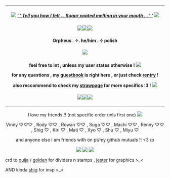 ***
<h5 align="center">
  
<img src="https://goldenkamuy.crd.co/assets/images/gallery23/93018740.png?v=53e72adc"/> [' ' Tell you how I felt . . Sugar coated melting in your mouth . . ' '](https://open.spotify.com/track/6UFivO2zqqPFPoQYsEMuCc?si=e0ef57f06c85468e) <img src="https://goldenkamuy.crd.co/assets/images/gallery23/93018740.png?v=53e72adc"/>
<h5 align="center">
<img src="https://ouija.crd.co/assets/images/gallery06/74f4895c.gif?v=b8c53f22"/><img src="https://ouija.crd.co/assets/images/gallery06/74f4895c.gif?v=b8c53f22"/><img src="https://ouija.crd.co/assets/images/gallery06/74f4895c.gif?v=b8c53f22"/>
</h5>  

<h4 align="center">
Orpheus . ✧. he/him . ⊹ polish
</h4> 
<h5 align="center">
<img src="https://media.discordapp.net/attachments/1010223180603994204/1212710691178553394/tumblr_f9abe9cd6a71e8612a5c36d2072f5904_004e99c3_1280_1.png?ex=65f2d3d7&is=65e05ed7&hm=05355dd6156dbce2756dd611fdd39bbcb0e9bc6a87d2c21f66fdd6af38cfac50&=&format=webp&quality=lossless"/>
</h5>  
<h4 align="center">

feel free to int , unless my user states otherwise ! <img src="https://ouija.crd.co/assets/images/gallery18/00be8d6c.gif?v=b8c53f22"/>

for any questions , my [guestbook](https://ovrpheus.123guestbook.com/) is right here , or just check [rentry](https://rentry.co/biilian) !

also reccommend to check my [strawpage](https://wipyay.straw.page/) for more specifics :3 ! <img src="https://ouija.crd.co/assets/images/gallery18/6e1e663e.png?v=b8c53f22"/>
</h4> 

<h5 align="center">
<img src="https://ouija.crd.co/assets/images/gallery06/74f4895c.gif?v=b8c53f22"/><img src="https://ouija.crd.co/assets/images/gallery06/74f4895c.gif?v=b8c53f22"/><img src="https://ouija.crd.co/assets/images/gallery06/74f4895c.gif?v=b8c53f22"/>
</h5>  

***
<p align = "center">
I love my friends !! (not specific order unls first one) <img src="https://goldenkamuy.crd.co/assets/images/gallery22/ae410130.gif?v=53e72adc"/>
<p>
<p align = "center">
Vinny ♡♡♡ , Rody ♡♡ , Rowan ♡♡ , Suga ♡♡ , Machi ♡♡ , Renny ♡♡ , Shig ♡ , Kiri ♡ , Mati ♡ , Xyo ♡ , Shu ♡ , Miyu ♡ 
<p>
<p align = "center">
and anyone else I am friends with on pt/my github mutuals !! <3 /p
<p>
<p align ="center">
<img src="https://ouija.crd.co/assets/images/gallery17/fea0bc42.png?v=b8c53f22"/> <img src="https://ouija.crd.co/assets/images/gallery17/1fd15aa2.gif?v=b8c53f22"/> <img src="https://ouija.crd.co/assets/images/gallery17/fea0bc42.png?v=b8c53f22"/>
</p>

crd to [ouija](https://ouija.crd.co/#) / [golden](https://goldenkamuy.crd.co/#small) for dividers n stamps , [jester](https://www.tumblr.com/jesteroftheangels) for graphics >_<

AND kinda [shig](https://github.com/neuvilIette) for insp >_<
